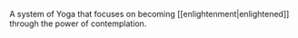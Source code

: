 A system of Yoga that focuses on becoming [[enlightenment|enlightened]] through the power of contemplation.